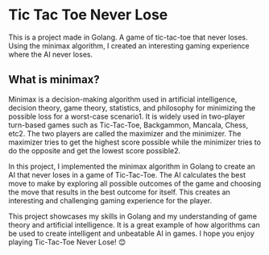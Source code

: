 # Tic Tac Toe Never Lose
This is a project made in Golang. A game of tic-tac-toe that never loses. Using the minimax algorithm, I created an interesting gaming experience where the AI never loses.

## What is minimax?
Minimax is a decision-making algorithm used in artificial intelligence, decision theory, game theory, statistics, and philosophy for minimizing the possible loss for a worst-case scenario1. It is widely used in two-player turn-based games such as Tic-Tac-Toe, Backgammon, Mancala, Chess, etc2. The two players are called the maximizer and the minimizer. The maximizer tries to get the highest score possible while the minimizer tries to do the opposite and get the lowest score possible2.

In this project, I implemented the minimax algorithm in Golang to create an AI that never loses in a game of Tic-Tac-Toe. The AI calculates the best move to make by exploring all possible outcomes of the game and choosing the move that results in the best outcome for itself. This creates an interesting and challenging gaming experience for the player.

This project showcases my skills in Golang and my understanding of game theory and artificial intelligence. It is a great example of how algorithms can be used to create intelligent and unbeatable AI in games. I hope you enjoy playing Tic-Tac-Toe Never Lose! 😊
